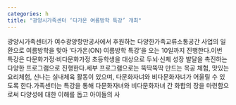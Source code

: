 ```yaml
---
categories: h
title: "광양시가족센터 ‘다가온 여름방학 특강’ 개최"
---
```

광양시가족센터가 여수광양항만공사에서 후원하는 다양한가족교류소통공간 사업의 일환으로 여름방학을 맞아 ‘다가온(ON) 여름방학 특강’을 오는 10일까지 진행한다.이번 특강은 다문화가정·비다문화가정 초등학생을 대상으로 두뇌·신체 성장 발달을 촉진하는 다양한 프로그램으로 진행한다.세부 프로그램으로는 뚝딱뚝딱 만드는 목공 체험, 맛있는 요리체험, 신나는 실내체육 활동이 있으며, 다문화자녀와 비다문화자녀가 어울릴 수 있도록 한다.가족센터는 특강을 통해 다문화자녀와 비다문화자녀 간 화합의 장을 마련함으로써 다양성에 대한 이해를 돕고 아이들의 사